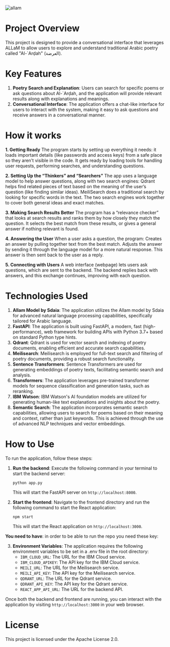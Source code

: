 ![allam](https://github.com/user-attachments/assets/6b4cc8f5-ea12-4328-9c7a-436a0889796c)


# Project Overview

This project is designed to provide a conversational interface that leverages ALLaM to allow users to explore and understand traditional Arabic poetry called "Al-`Arḍah" (العرضة). 


# Key Features

1. **Poetry Search and Explanation**: Users can search for specific poems or ask questions about Al-`Arḍah, and the application will provide relevant results along with explanations and meanings.
2. **Conversational Interface**: The application offers a chat-like interface for users to interact with the system, making it easy to ask questions and receive answers in a conversational manner.



# How it works

**1. Getting Ready**
The program starts by setting up everything it needs: it loads important details (like passwords and access keys) from a safe place so they aren’t visible in the code.
It gets ready by loading tools for handling user requests, performing searches, and understanding questions.


**2. Setting Up the “Thinkers” and “Searchers”**
The app uses a language model to help answer questions, along with two search engines:
Qdrant helps find related pieces of text based on the meaning of the user’s question (like finding similar ideas).
MeiliSearch does a traditional search by looking for specific words in the text.
The two search engines work together to cover both general ideas and exact matches.


**3. Making Search Results Better**
The program has a “relevance checker” that looks at search results and ranks them by how closely they match the question.
It selects the best match from these results, or gives a general answer if nothing relevant is found.


**4. Answering the User**
When a user asks a question, the program:
Creates an answer by pulling together text from the best match.
Adjusts the answer by sending it through the language model for a more natural response.
This answer is then sent back to the user as a reply.


**5. Connecting with Users**
A web interface (webpage) lets users ask questions, which are sent to the backend.
The backend replies back with answers, and this exchange continues, improving with each question.


# Technologies Used



1. **Allam Model by Sdaia**: The application utilizes the Allam model by Sdaia for advanced natural language processing capabilities, specifically tailored for Arabic language.
2. **FastAPI**: The application is built using FastAPI, a modern, fast (high-performance), web framework for building APIs with Python 3.7+ based on standard Python type hints.
3. **Qdrant**: Qdrant is used for vector search and indexing of poetry documents, enabling efficient and accurate search capabilities.
4. **Meilisearch**: Meilisearch is employed for full-text search and filtering of poetry documents, providing a robust search functionality.
5. **Sentence Transformers**: Sentence Transformers are used for generating embeddings of poetry texts, facilitating semantic search and analysis.
6. **Transformers**: The application leverages pre-trained transformer models for sequence classification and generation tasks, such as reranking.
7. **IBM Watson**: IBM Watson's AI foundation models are utilized for generating human-like text explanations and insights about the poetry.
8. **Semantic Search**: The application incorporates semantic search capabilities, allowing users to search for poems based on their meaning and context, rather than just keywords. This is achieved through the use of advanced NLP techniques and vector embeddings.

# How to Use

To run the application, follow these steps:

1. **Run the backend**: Execute the following command in your terminal to start the backend server:
   ```
   python app.py
   ```
   This will start the FastAPI server on `http://localhost:8000`.

2. **Start the frontend**: Navigate to the frontend directory and run the following command to start the React application:
   ```
   npm start
   ```
   This will start the React application on `http://localhost:3000`.



 **You need to have**: in order to be able to run the repo you need these key:

3. **Environment Variables**: The application requires the following environment variables to be set in a .env file in the root directory:
   - `IBM_CLOUD_URL`: The URL for the IBM Cloud service.
   - `IBM_CLOUD_APIKEY`: The API key for the IBM Cloud service.
   - `MEILI_URL`: The URL for the Meilisearch service.
   - `MEILI_API_KEY`: The API key for the Meilisearch service.
   - `QDRANT_URL`: The URL for the Qdrant service.
   - `QDRANT_API_KEY`: The API key for the Qdrant service.
   - `REACT_APP_API_URL`: The URL for the backend API.

  



Once both the backend and frontend are running, you can interact with the application by visiting `http://localhost:3000` in your web browser.



# License

This project is licensed under the Apache License 2.0.
